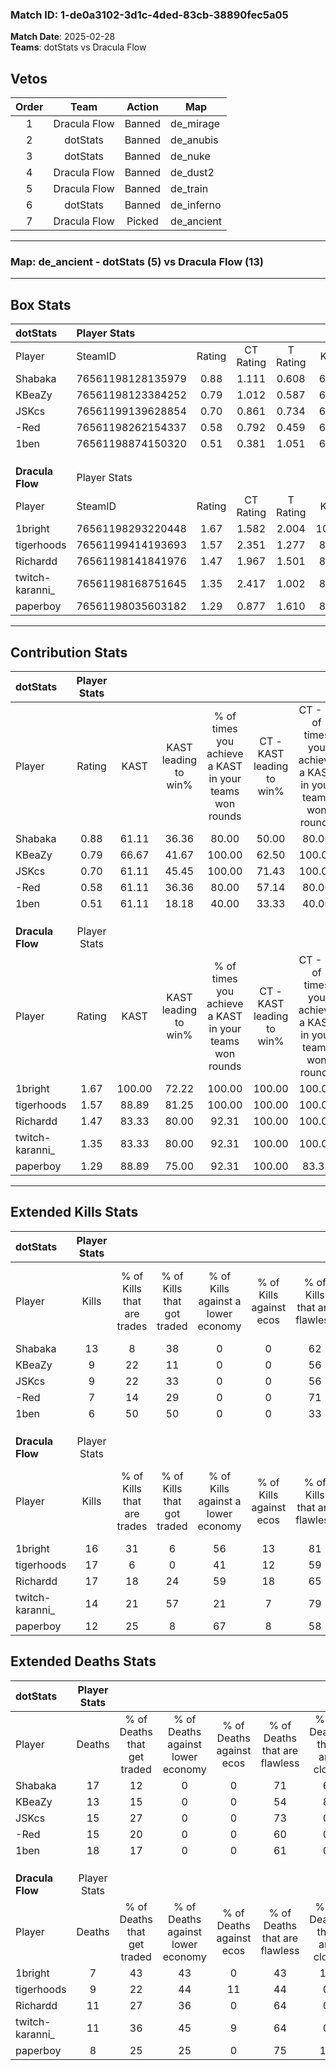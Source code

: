 ### Match ID: 1-de0a3102-3d1c-4ded-83cb-38890fec5a05  
**Match Date**: 2025-02-28  
**Teams**: dotStats vs Dracula Flow  

## Vetos  

| Order | Team | Action | Map |
| :---: | :--: | :----: | --- |
| 1 | Dracula Flow | Banned | de_mirage |
| 2 | dotStats | Banned | de_anubis |
| 3 | dotStats | Banned | de_nuke |
| 4 | Dracula Flow | Banned | de_dust2 |
| 5 | Dracula Flow | Banned | de_train |
| 6 | dotStats | Banned | de_inferno |
| 7 | Dracula Flow | Picked | de_ancient |

---  

### **Map**: de_ancient - dotStats (5) vs Dracula Flow (13)  
---  

## Box Stats  

| **dotStats**     | Player Stats      |        |           |          |        |      |       |         |        |      |     |
| :- | :- | :-: | :-: | :-: | :-: | :-: | :-: | :-: | :-: | :-: | :-: |
| Player           | SteamID           | Rating | CT Rating | T Rating |  KAST  | ADR  | Kills | Assists | Deaths | K/D  | HS% |
| Shabaka          | 76561198128135979 |  0.88  |   1.111   |  0.608   | 61.11  | 78.2 |  13   |    0    |   17   | 0.76 | 61  |
| KBeaZy           | 76561198123384252 |  0.79  |   1.012   |  0.587   | 66.67  | 54.4 |   9   |    3    |   13   | 0.69 | 11  |
| JSKcs            | 76561199139628854 |  0.70  |   0.861   |  0.734   | 61.11  | 58.4 |   9   |    3    |   15   | 0.60 | 44  |
| -Red             | 76561198262154337 |  0.58  |   0.792   |  0.459   | 61.11  | 48.9 |   7   |    5    |   15   | 0.47 | 57  |
| 1ben             | 76561198874150320 |  0.51  |   0.381   |  1.051   | 61.11  | 64.8 |   6   |    8    |   18   | 0.33 | 50  |
|                  |                   |        |           |          |        |      |       |         |        |      |     |
|                  |                   |        |           |          |        |      |       |         |        |      |     |
|                  |                   |        |           |          |        |      |       |         |        |      |     |
| **Dracula Flow** | Player Stats      |        |           |          |        |      |       |         |        |      |     |
| Player           | SteamID           | Rating | CT Rating | T Rating |  KAST  | ADR  | Kills | Assists | Deaths | K/D  | HS% |
| 1bright          | 76561198293220448 |  1.67  |   1.582   |  2.004   | 100.00 | 87.4 |  16   |    7    |   7    | 2.29 | 50  |
| tigerhoods       | 76561199414193693 |  1.57  |   2.351   |  1.277   | 88.89  | 86.9 |  17   |    6    |   9    | 1.89 | 47  |
| Richardd         | 76561198141841976 |  1.47  |   1.967   |  1.501   | 83.33  | 94.1 |  17   |    1    |   11   | 1.55 | 76  |
| twitch-karanni_  | 76561198168751645 |  1.35  |   2.417   |  1.002   | 83.33  | 92.4 |  14   |    7    |   11   | 1.27 | 35  |
| paperboy         | 76561198035603182 |  1.29  |   0.877   |  1.610   | 88.89  | 70.4 |  12   |    3    |   8    | 1.50 | 41  |
---  

## Contribution Stats  

| **dotStats**     | Player Stats |        |                      |                                                        |                           |                                                             |                          |                                                            |
| :- | :-: | :-: | :-: | :-: | :-: | :-: | :-: | :-: |
| Player           |    Rating    |  KAST  | KAST leading to win% | % of times you achieve a KAST in your teams won rounds | CT - KAST leading to win% | CT - % of times you achieve a KAST in your teams won rounds | T - KAST leading to win% | T - % of times you achieve a KAST in your teams won rounds |
| Shabaka          |     0.88     | 61.11  |        36.36         |                         80.00                          |           50.00           |                            80.00                            |           0.00           |                            0.00                            |
| KBeaZy           |     0.79     | 66.67  |        41.67         |                         100.00                         |           62.50           |                           100.00                            |           0.00           |                            0.00                            |
| JSKcs            |     0.70     | 61.11  |        45.45         |                         100.00                         |           71.43           |                           100.00                            |           0.00           |                            0.00                            |
| -Red             |     0.58     | 61.11  |        36.36         |                         80.00                          |           57.14           |                            80.00                            |           0.00           |                            0.00                            |
| 1ben             |     0.51     | 61.11  |        18.18         |                         40.00                          |           33.33           |                            40.00                            |           0.00           |                            0.00                            |
|                  |              |        |                      |                                                        |                           |                                                             |                          |                                                            |
|                  |              |        |                      |                                                        |                           |                                                             |                          |                                                            |
|                  |              |        |                      |                                                        |                           |                                                             |                          |                                                            |
| **Dracula Flow** | Player Stats |        |                      |                                                        |                           |                                                             |                          |                                                            |
| Player           |    Rating    |  KAST  | KAST leading to win% | % of times you achieve a KAST in your teams won rounds | CT - KAST leading to win% | CT - % of times you achieve a KAST in your teams won rounds | T - KAST leading to win% | T - % of times you achieve a KAST in your teams won rounds |
| 1bright          |     1.67     | 100.00 |        72.22         |                         100.00                         |          100.00           |                           100.00                            |          58.33           |                           100.00                           |
| tigerhoods       |     1.57     | 88.89  |        81.25         |                         100.00                         |          100.00           |                           100.00                            |          70.00           |                           100.00                           |
| Richardd         |     1.47     | 83.33  |        80.00         |                         92.31                          |          100.00           |                           100.00                            |          66.67           |                           85.71                            |
| twitch-karanni_  |     1.35     | 83.33  |        80.00         |                         92.31                          |          100.00           |                           100.00                            |          66.67           |                           85.71                            |
| paperboy         |     1.29     | 88.89  |        75.00         |                         92.31                          |          100.00           |                            83.33                            |          63.64           |                           100.00                           |
---  

## Extended Kills Stats  

| **dotStats**     | Player Stats |                            |                            |                                    |                         |                              |                                 |                                       |                    |           |
| :- | :-: | :-: | :-: | :-: | :-: | :-: | :-: | :-: | :-: | :-: |
| Player           |    Kills     | % of Kills that are trades | % of Kills that got traded | % of Kills against a lower economy | % of Kills against ecos | % of Kills that are flawless | % of Kills that are close duels | % of Kills that are assisted by flash | Pistol Round Kills | AWP Kills |
| Shabaka          |      13      |             8              |             38             |                 0                  |            0            |              62              |                0                |                   8                   |         0          |     1     |
| KBeaZy           |      9       |             22             |             11             |                 0                  |            0            |              56              |                0                |                   0                   |         4          |     0     |
| JSKcs            |      9       |             22             |             33             |                 0                  |            0            |              56              |               22                |                  33                   |         0          |     0     |
| -Red             |      7       |             14             |             29             |                 0                  |            0            |              71              |                0                |                  14                   |         0          |     0     |
| 1ben             |      6       |             50             |             50             |                 0                  |            0            |              33              |                0                |                   0                   |         0          |     1     |
|                  |              |                            |                            |                                    |                         |                              |                                 |                                       |                    |           |
|                  |              |                            |                            |                                    |                         |                              |                                 |                                       |                    |           |
|                  |              |                            |                            |                                    |                         |                              |                                 |                                       |                    |           |
| **Dracula Flow** | Player Stats |                            |                            |                                    |                         |                              |                                 |                                       |                    |           |
| Player           |    Kills     | % of Kills that are trades | % of Kills that got traded | % of Kills against a lower economy | % of Kills against ecos | % of Kills that are flawless | % of Kills that are close duels | % of Kills that are assisted by flash | Pistol Round Kills | AWP Kills |
| 1bright          |      16      |             31             |             6              |                 56                 |           13            |              81              |                0                |                   0                   |         0          |     0     |
| tigerhoods       |      17      |             6              |             0              |                 41                 |           12            |              59              |                0                |                   6                   |         0          |     3     |
| Richardd         |      17      |             18             |             24             |                 59                 |           18            |              65              |                6                |                   6                   |         0          |     4     |
| twitch-karanni_  |      14      |             21             |             57             |                 21                 |            7            |              79              |                0                |                   7                   |         4          |     3     |
| paperboy         |      12      |             25             |             8              |                 67                 |            8            |              58              |                8                |                   0                   |         0          |     0     |
## Extended Deaths Stats  

| **dotStats**     | Player Stats |                             |                                   |                          |                               |                            |                           |               |
| :- | :-: | :-: | :-: | :-: | :-: | :-: | :-: | :-: |
| Player           |    Deaths    | % of Deaths that get traded | % of Deaths against lower economy | % of Deaths against ecos | % of Deaths that are flawless | % of Deaths that are close | % of Deaths while blinded | Deaths to AWP |
| Shabaka          |      17      |             12              |                 0                 |            0             |              71               |             6              |             6             |       2       |
| KBeaZy           |      13      |             15              |                 0                 |            0             |              54               |             8              |             0             |       0       |
| JSKcs            |      15      |             27              |                 0                 |            0             |              73               |             0              |             0             |       1       |
| -Red             |      15      |             20              |                 0                 |            0             |              60               |             0              |             0             |       1       |
| 1ben             |      18      |             17              |                 0                 |            0             |              61               |             0              |            11             |       0       |
|                  |              |                             |                                   |                          |                               |                            |                           |               |
|                  |              |                             |                                   |                          |                               |                            |                           |               |
|                  |              |                             |                                   |                          |                               |                            |                           |               |
| **Dracula Flow** | Player Stats |                             |                                   |                          |                               |                            |                           |               |
| Player           |    Deaths    | % of Deaths that get traded | % of Deaths against lower economy | % of Deaths against ecos | % of Deaths that are flawless | % of Deaths that are close | % of Deaths while blinded | Deaths to AWP |
| 1bright          |      7       |             43              |                43                 |            0             |              43               |             14             |            14             |       2       |
| tigerhoods       |      9       |             22              |                44                 |            11            |              44               |             0              |            11             |       0       |
| Richardd         |      11      |             27              |                36                 |            0             |              64               |             0              |            18             |       0       |
| twitch-karanni_  |      11      |             36              |                45                 |            9             |              64               |             0              |             0             |       1       |
| paperboy         |      8       |             25              |                25                 |            0             |              75               |             13             |            13             |       1       |
